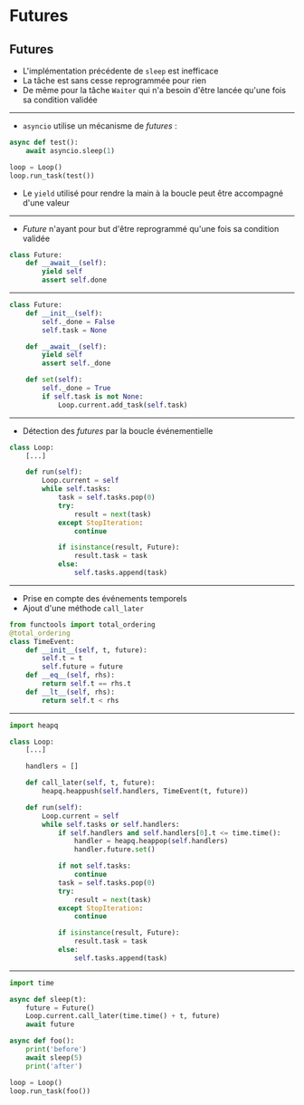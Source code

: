 # Futures

## Futures

* L'implémentation précédente de `sleep` est inefficace
* La tâche est sans cesse reprogrammée pour rien
* De même pour la tâche `Waiter` qui n'a besoin d'être lancée qu'une fois sa condition validée

--------------------

* `asyncio` utilise un mécanisme de _futures_ :

```python
async def test():
    await asyncio.sleep(1)

loop = Loop()
loop.run_task(test())
```

* Le `yield` utilisé pour rendre la main à la boucle peut être accompagné d'une valeur

--------------------

* _Future_ n'ayant pour but d'être reprogrammé qu'une fois sa condition validée

```python
class Future:
    def __await__(self):
        yield self
        assert self.done
```

--------------------

```python
class Future:
    def __init__(self):
        self._done = False
        self.task = None

    def __await__(self):
        yield self
        assert self._done

    def set(self):
        self._done = True
        if self.task is not None:
            Loop.current.add_task(self.task)
```

--------------------

* Détection des _futures_ par la boucle événementielle

```python
class Loop:
    [...]

    def run(self):
        Loop.current = self
        while self.tasks:
            task = self.tasks.pop(0)
            try:
                result = next(task)
            except StopIteration:
                continue

            if isinstance(result, Future):
                result.task = task
            else:
                self.tasks.append(task)
```

--------------------

* Prise en compte des événements temporels
* Ajout d'une méthode `call_later`

```python
from functools import total_ordering
@total_ordering
class TimeEvent:
    def __init__(self, t, future):
        self.t = t
        self.future = future
    def __eq__(self, rhs):
        return self.t == rhs.t
    def __lt__(self, rhs):
        return self.t < rhs
```

--------------------

```python
import heapq

class Loop:
    [...]

    handlers = []

    def call_later(self, t, future):
        heapq.heappush(self.handlers, TimeEvent(t, future))

    def run(self):
        Loop.current = self
        while self.tasks or self.handlers:
            if self.handlers and self.handlers[0].t <= time.time():
                handler = heapq.heappop(self.handlers)
                handler.future.set()

            if not self.tasks:
                continue
            task = self.tasks.pop(0)
            try:
                result = next(task)
            except StopIteration:
                continue

            if isinstance(result, Future):
                result.task = task
            else:
                self.tasks.append(task)
```
--------------------

```python
import time

async def sleep(t):
    future = Future()
    Loop.current.call_later(time.time() + t, future)
    await future
```

```python
async def foo():
    print('before')
    await sleep(5)
    print('after')
```

```python
loop = Loop()
loop.run_task(foo())
```